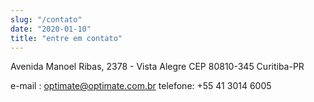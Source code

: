 ```yaml
---
slug: "/contato"
date: "2020-01-10"
title: "entre em contato"
---
```


Avenida Manoel Ribas, 2378 - Vista Alegre
CEP 80810-345 Curitiba-PR

e-mail : optimate@optimate.com.br
telefone: +55 41 3014 6005




